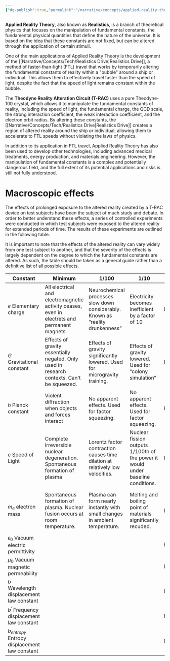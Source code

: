 ```yaml
---
{"dg-publish":true,"permalink":"/narrative/concepts/applied-reality-theory/","dgPassFrontmatter":true}
---
```


**Applied Reality Theory**, also known as **Realistics**, is a branch of theoretical physics that focuses on the manipulation of fundamental constants, the fundamental physical quantities that define the nature of the universe. It is based on the idea that these constants are not fixed, but can be altered through the application of certain stimuli.

One of the main applications of Applied Reality Theory is the development of the [[Narrative/Concepts/Tech/Realistics Drive\|Realistics Drive]], a method of faster-than-light (FTL) travel that works by temporarily altering the fundamental constants of reality within a "bubble" around a ship or individual. This allows them to effectively travel faster than the speed of light, despite the fact that the speed of light remains constant within the bubble.

The **Theodyne Reality Alteration Circuit (T-RAC)** uses a pure Theodyne-100 crystal, which allows it to manipulate the fundamental constants of reality, including the speed of light, the fundamental charge, the QCD scale, the strong interaction coefficient, the weak interaction coefficient, and the electron orbit radius. By altering these constants, the [[Narrative/Concepts/Tech/Realistics Drive\|Realistics Drive]] creates a region of altered reality around the ship or individual, allowing them to accelerate to FTL speeds without violating the laws of physics.

In addition to its application in FTL travel, Applied Reality Theory has also been used to develop other technologies, including advanced medical treatments, energy production, and materials engineering. However, the manipulation of fundamental constants is a complex and potentially dangerous field, and the full extent of its potential applications and risks is still not fully understood.

# Macroscopic effects

The effects of prolonged exposure to the altered reality created by a T-RAC device on test subjects have been the subject of much study and debate. In order to better understand these effects, a series of controlled experiments were conducted in which test subjects were exposed to the altered reality for extended periods of time. The results of these experiments are outlined in the following table.

It is important to note that the effects of the altered reality can vary widely from one test subject to another, and that the severity of the effects is largely dependent on the degree to which the fundamental constants are altered. As such, the table should be taken as a general guide rather than a definitive list of all possible effects.

| Constant | Minimum | 1/100 | 1/10 | 1x | 10x | 100x |
| --- | --- | --- | --- | --- | --- | --- |
| $e$ Elementary charge | All electrical and electromagnetic activity ceases, even in electrets and permanent magnets | Neurochemical processes slow down considerably. Known as “reality drunkenness” | Electricity becomes inefficient by a factor of 10 | Baseline | Semiconductors burn out unless protected from power surges | Semiconductor technology is infeasible to use and burns out |
| $G$ Gravitational constant | Effects of gravity essentially negated. Only used in research contexts. Can’t be squeezed. | Effects of gravity significantly lowered. Used for microgravity training. | Effects of gravity lowered. Used for “colony simulation” | Baseline | Effects of gravity heightened. Used for gravity torture and training purposes. | Effects of gravity almost always lethal. Gravity lensing apparent - used in “gravity periscopes” |
| $h$ Planck constant | Violent diffraction when objects and forces interact | No apparent effects. Used for factor squeezing. | No apparent effects. Used for factor squeezing. | Baseline | Radiation effects are amplified tenfold. Exercise caution around [[Narrative/Species/Tallisites\|Tallisites]]. | Near instant brain death occurs as a result of neurochemical surge. |
| $c$ Speed of Light | Complete irreversible nuclear degeneration. Spontaneous formation of plasma | Lorentz factor contraction causes time dilation at relatively low velocities. | Nuclear fission outputs 1/100th of the power it would under baseline conditions. | Baseline | Magnetic decoherence - magnetism reduced by a factor of 100. | “Mattening” of materials due to relativistic effects being greatly reduced. |
| $m_e$ electron mass | Spontaneous formation of plasma. Nuclear fusion occurs at room temperature. | Plasma can form nearly instantly with small changes in ambient temperature. | Melting and boiling point of materials significantly recuded. | Baseline | Melting and boiling point of materials significantly raised, but decays faster, even stable nuclides | Near instant decay of all nuclides, including stable nuclides of Carbon and Oxygen |
| $\epsilon _0$ Vacuum electric permittivity |  |  |  | Baseline |  |  |
| $\mu_0$ Vacuum magnetic permeability |  |  |  | Baseline |  |  |
| $b$ Wavelength displacement law constant |  |  |  | Baseline |  |  |
| $b^\prime$ Frequency displacement law constant |  |  |  | Baseline |  |  |
| $b_{entropy}$ Entropy displacement law constant |  |  |  | Baseline |  |  |